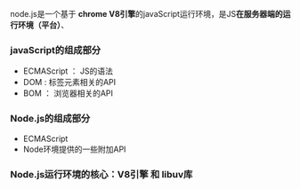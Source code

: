 node.js是一个基于 **chrome V8引擎**的javaScript运行环境，是JS**在服务器端的运行环境（平台）**、

### javaScript的组成部分
- ECMAScript  ： JS的语法
- DOM : 标签元素相关的API
- BOM ： 浏览器相关的API

### Node.js的组成部分
- ECMAScript 
- Node环境提供的一些附加API 

### Node.js运行环境的核心：V8引擎 和 libuv库
